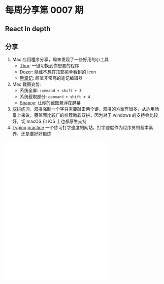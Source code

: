 # 每周分享第 0007 期

## React in depth

## 分享

1. Mac 应用程序分享，周末发现了一些好用的小工具
   - [Thor](https://apps.apple.com/cn/app/thor/id1120999687?l=en&mt=12): 一键切换到你想要的程序
   - [Dozer](https://dozermac.com/): 隐藏不想在顶部菜单看到的 icon
   - [熊掌记](https://bear.app/cn/): 颜值非常高的笔记编辑器
2. Mac 截图姿势:
   - 系统全屏: `command + shift + 3`
   - 系统截取部分: `command + shift + 4`
   - [Snappy](http://snappy-app.com/): 让你的截图悬浮在屏幕
3. [双拼练习](https://api.ihint.me/shuang/)，双拼强制一个字只需要敲击两个键，双拼的方案有很多，从适用场景上来说，覆盖面比较广的推荐微软双拼，因为对于 windows 的支持会比较好，切 macOS 和 iOS 上也都原生支持
4. [Typing practice](https://www.keybr.com/) 一个练习打字速度的网站，打字速度作为程序员的基本素养，还是要好好锻炼

<iframe frameborder="no" border="0" marginwidth="0" marginheight="0" width=330 height=450 src="//music.163.com/outchain/player?type=0&id=2497301612&auto=1&height=430"></iframe>
